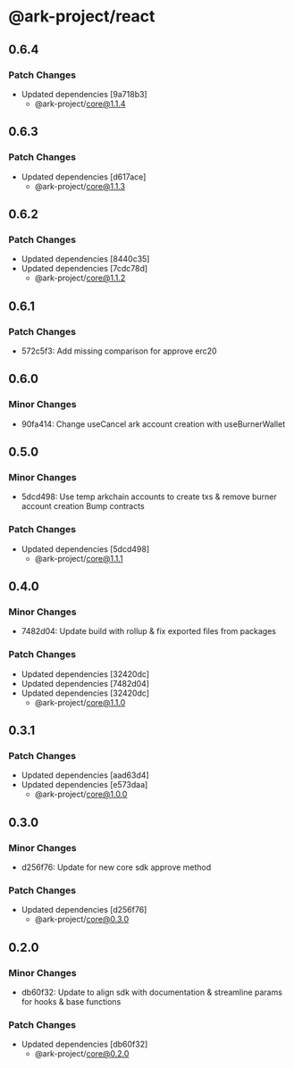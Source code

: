 # @ark-project/react

## 0.6.4

### Patch Changes

- Updated dependencies [9a718b3]
  - @ark-project/core@1.1.4

## 0.6.3

### Patch Changes

- Updated dependencies [d617ace]
  - @ark-project/core@1.1.3

## 0.6.2

### Patch Changes

- Updated dependencies [8440c35]
- Updated dependencies [7cdc78d]
  - @ark-project/core@1.1.2

## 0.6.1

### Patch Changes

- 572c5f3: Add missing comparison for approve erc20

## 0.6.0

### Minor Changes

- 90fa414: Change useCancel ark account creation with useBurnerWallet

## 0.5.0

### Minor Changes

- 5dcd498: Use temp arkchain accounts to create txs & remove burner account creation
  Bump contracts

### Patch Changes

- Updated dependencies [5dcd498]
  - @ark-project/core@1.1.1

## 0.4.0

### Minor Changes

- 7482d04: Update build with rollup & fix exported files from packages

### Patch Changes

- Updated dependencies [32420dc]
- Updated dependencies [7482d04]
- Updated dependencies [32420dc]
  - @ark-project/core@1.1.0

## 0.3.1

### Patch Changes

- Updated dependencies [aad63d4]
- Updated dependencies [e573daa]
  - @ark-project/core@1.0.0

## 0.3.0

### Minor Changes

- d256f76: Update for new core sdk approve method

### Patch Changes

- Updated dependencies [d256f76]
  - @ark-project/core@0.3.0

## 0.2.0

### Minor Changes

- db60f32: Update to align sdk with documentation & streamline params for hooks & base functions

### Patch Changes

- Updated dependencies [db60f32]
  - @ark-project/core@0.2.0
